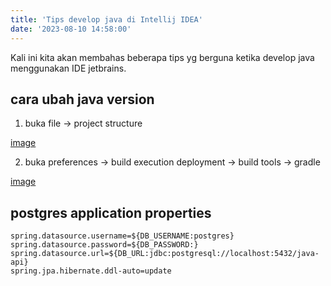 ```yaml
---
title: 'Tips develop java di Intellij IDEA'
date: '2023-08-10 14:58:00'
---
```


Kali ini kita akan membahas beberapa tips yg berguna ketika develop java menggunakan IDE jetbrains.

## cara ubah java version
1. buka file -> project structure

[image](https://github.com/jhonoryza/sveltekit-blog-youtube-tutorial/assets/5910636/8eaf5ec0-dc4b-44a8-b737-c5f97a88cf22)

2. buka preferences -> build execution deployment -> build tools -> gradle

[image](https://github.com/jhonoryza/sveltekit-blog-youtube-tutorial/assets/5910636/bd844504-7bb4-4a3d-94ec-13a2a369f50d)

## postgres application properties

```env
spring.datasource.username=${DB_USERNAME:postgres}
spring.datasource.password=${DB_PASSWORD:}
spring.datasource.url=${DB_URL:jdbc:postgresql://localhost:5432/java-api}
spring.jpa.hibernate.ddl-auto=update
```
